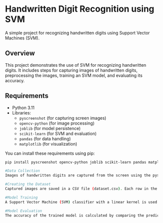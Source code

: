 # Handwritten Digit Recognition using SVM

A simple project for recognizing handwritten digits using Support Vector Machines (SVM).

## Overview

This project demonstrates the use of SVM for recognizing handwritten digits. It includes steps for capturing images of handwritten digits, preprocessing the images, training an SVM model, and evaluating its accuracy.

## Requirements

- Python 3.11
- Libraries:
  - `pyscreenshot` (for capturing screen images)
  - `opencv-python` (for image processing)
  - `joblib` (for model persistence)
  - `scikit-learn` (for SVM and evaluation)
  - `pandas` (for data handling)
  - `matplotlib` (for visualization)

You can install these requirements using pip:

```bash
pip install pyscreenshot opencv-python joblib scikit-learn pandas matplotlib

#Data Collection
Images of handwritten digits are captured from the screen using the pyscreenshot library. The images are then preprocessed, converted to grayscale, and resized to 28x28 pixels for compatibility with the model.

#Creating the Dataset
Captured images are saved in a CSV file (dataset.csv). Each row in the CSV file represents a digit image. The label (digit) and pixel values (0 or 1) for each pixel in the 28x28 grid are stored in the file.

#Model Training
A Support Vector Machine (SVM) classifier with a linear kernel is used for digit recognition. The dataset is split into training and testing sets. The model is trained on the training set and saved for later use.

#Model Evaluation
The accuracy of the trained model is calculated by comparing the predicted labels with the actual labels in the test set.

